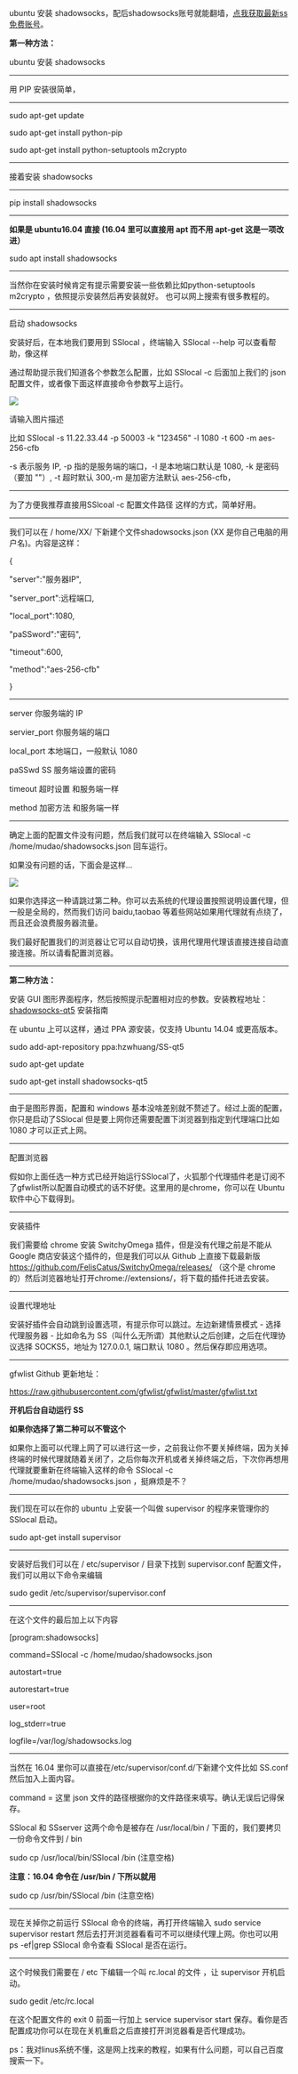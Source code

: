 ubuntu 安装 shadowsocks，配后shadowsocks账号就能翻墙，[点我获取最新ss免费账号](https://github.com/Alvin9999/new-pac/wiki/ss%E5%85%8D%E8%B4%B9%E8%B4%A6%E5%8F%B7)。

**第一种方法：**

ubuntu 安装 shadowsocks

***


用 PIP 安装很简单，

***

sudo apt-get update

sudo apt-get install python-pip

sudo apt-get install python-setuptools m2crypto

***

接着安装 shadowsocks

***

pip install shadowsocks

***

**如果是 ubuntu16.04 直接 (16.04 里可以直接用 apt 而不用 apt-get 这是一项改进）**

sudo apt install shadowsocks


***

当然你在安装时候肯定有提示需要安装一些依赖比如python-setuptools m2crypto ，依照提示安装然后再安装就好。
也可以网上搜索有很多教程的。

***

启动 shadowsocks

安装好后，在本地我们要用到 SSlocal ，终端输入 SSlocal --help 可以查看帮助，像这样

通过帮助提示我们知道各个参数怎么配置，比如 SSlocal -c 后面加上我们的 json 配置文件，或者像下面这样直接命令参数写上运行。

![](https://raw.githubusercontent.com/Alvin9999/pac2/master/linus1.jpg)

请输入图片描述

比如 SSlocal -s 11.22.33.44 -p 50003 -k "123456" -l 1080 -t 600 -m aes-256-cfb

-s 表示服务 IP, -p 指的是服务端的端口，-l 是本地端口默认是 1080, -k 是密码（要加 ""）, -t 超时默认 300,-m 是加密方法默认 aes-256-cfb，

***

为了方便我推荐直接用SSlcoal -c 配置文件路径 这样的方式，简单好用。

***

我们可以在 / home/XX/ 下新建个文件shadowsocks.json (XX 是你自己电脑的用户名)。内容是这样：

{

"server":"服务器IP",

"server_port":远程端口,

"local_port":1080,

"paSSword":"密码",

"timeout":600,

"method":"aes-256-cfb"

}

***

server 你服务端的 IP

servier_port 你服务端的端口

local_port 本地端口，一般默认 1080

paSSwd SS 服务端设置的密码

timeout 超时设置 和服务端一样

method 加密方法 和服务端一样

***

确定上面的配置文件没有问题，然后我们就可以在终端输入 SSlocal -c /home/mudao/shadowsocks.json 回车运行。

如果没有问题的话，下面会是这样...

![](https://raw.githubusercontent.com/Alvin9999/pac2/master/linus2.jpg)


如果你选择这一种请跳过第二种。你可以去系统的代理设置按照说明设置代理，但一般是全局的，然而我们访问 baidu,taobao 等着些网站如果用代理就有点绕了，而且还会浪费服务器流量。

我们最好配置我们的浏览器让它可以自动切换，该用代理用代理该直接连接自动直接连接。所以请看配置浏览器。

***

**第二种方法：**

安装 GUI 图形界面程序，然后按照提示配置相对应的参数。安装教程地址：[shadowsocks-qt5](https://github.com/shadowsocks/shadowsocks-qt5/wiki/%E5%AE%89%E8%A3%85%E6%8C%87%E5%8D%97) 安装指南

在 ubuntu 上可以这样，通过 PPA 源安装，仅支持 Ubuntu 14.04 或更高版本。

sudo add-apt-repository ppa:hzwhuang/SS-qt5

sudo apt-get update

sudo apt-get install shadowsocks-qt5


***


由于是图形界面，配置和 windows 基本没啥差别就不赘述了。经过上面的配置，你只是启动了SSlocal 但是要上网你还需要配置下浏览器到指定到代理端口比如 1080 才可以正式上网。

***

配置浏览器

假如你上面任选一种方式已经开始运行SSlocal了，火狐那个代理插件老是订阅不了gfwlist所以配置自动模式的话不好使。这里用的是chrome，你可以在 Ubuntu 软件中心下载得到。

***


安装插件

我们需要给 chrome 安装 SwitchyOmega 插件，但是没有代理之前是不能从 Google 商店安装这个插件的，但是我们可以从 Github 上直接下载最新版 https://github.com/FelisCatus/SwitchyOmega/releases/ （这个是 chrome 的）然后浏览器地址打开chrome://extensions/，将下载的插件托进去安装。


***


设置代理地址

安装好插件会自动跳到设置选项，有提示你可以跳过。左边新建情景模式 - 选择代理服务器 - 比如命名为 SS（叫什么无所谓）其他默认之后创建，之后在代理协议选择 SOCKS5，地址为 127.0.0.1, 端口默认 1080 。然后保存即应用选项。

***

gfwlist Github 更新地址：

https://raw.githubusercontent.com/gfwlist/gfwlist/master/gfwlist.txt

**开机后台自动运行 SS**

**如果你选择了第二种可以不管这个**

如果你上面可以代理上网了可以进行这一步，之前我让你不要关掉终端，因为关掉终端的时候代理就随着关闭了，之后你每次开机或者关掉终端之后，下次你再想用代理就要重新在终端输入这样的命令 SSlocal -c /home/mudao/shadowsocks.json ，挺麻烦是不？


***


我们现在可以在你的 ubuntu 上安装一个叫做 supervisor 的程序来管理你的 SSlocal 启动。

sudo apt-get install supervisor

***

安装好后我们可以在 / etc/supervisor / 目录下找到 supervisor.conf 配置文件，我们可以用以下命令来编辑

sudo gedit /etc/supervisor/supervisor.conf

***

在这个文件的最后加上以下内容

[program:shadowsocks]

command=SSlocal -c /home/mudao/shadowsocks.json

autostart=true

autorestart=true

user=root

log_stderr=true

logfile=/var/log/shadowsocks.log

***

当然在 16.04 里你可以直接在/etc/supervisor/conf.d/下新建个文件比如 SS.conf 然后加入上面内容。

command = 这里 json 文件的路径根据你的文件路径来填写。确认无误后记得保存。

SSlocal 和 SSserver 这两个命令是被存在 /usr/local/bin / 下面的，我们要拷贝一份命令文件到 / bin

sudo cp /usr/local/bin/SSlocal /bin (注意空格)

**注意：16.04 命令在 /usr/bin / 下所以就用**

sudo cp /usr/bin/SSlocal /bin (注意空格)

***

现在关掉你之前运行 SSlocal 命令的终端，再打开终端输入 sudo service supervisor restart 然后去打开浏览器看看可不可以继续代理上网。你也可以用 ps -ef|grep SSlocal 命令查看 SSlocal 是否在运行。

***

这个时候我们需要在 / etc 下编辑一个叫 rc.local 的文件 ，让 supervisor 开机启动。

sudo gedit /etc/rc.local

在这个配置文件的 exit 0 前面一行加上 service supervisor start 保存。看你是否配置成功你可以在现在关机重启之后直接打开浏览器看是否代理成功。

ps：我对linus系统不懂，这是网上找来的教程，如果有什么问题，可以自己百度搜索一下。